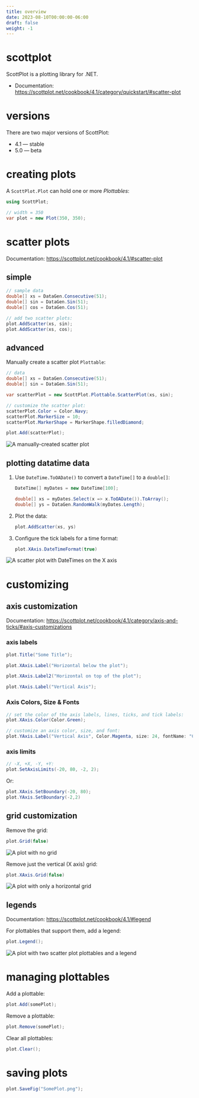 ```yaml
---
title: overview
date: 2023-08-10T00:00:00-06:00
draft: false
weight: -1
---
```


# scottplot
ScottPlot is a plotting library for .NET.
- Documentation: https://scottplot.net/cookbook/4.1/category/quickstart/#scatter-plot

# versions
There are two major versions of ScottPlot:
- 4.1 — stable
- 5.0 — beta

# creating plots
A `ScottPlot.Plot` can hold one or more *Plottables*:
```cs
using ScottPlot;

// width = 350
var plot = new Plot(350, 350);
```

# scatter plots
Documentation: https://scottplot.net/cookbook/4.1/#scatter-plot

## simple
```cs
// sample data
double[] xs = DataGen.Consecutive(51);
double[] sin = DataGen.Sin(51);
double[] cos = DataGen.Cos(51);

// add two scatter plots:
plot.AddScatter(xs, sin);
plot.AddScatter(xs, cos);
```

## advanced
Manually create a scatter plot `Plottable`:
```cs
// data
double[] xs = DataGen.Consecutive(51);
double[] sin = DataGen.Sin(51);

var scatterPlot = new ScottPlot.Plottable.ScatterPlot(xs, sin);

// customize the scatter plot:
scatterPlot.Color = Color.Navy;
scatterPlot.MarkerSize = 10;
scatterPlot.MarkerShape = MarkerShape.filledDiamond;

plot.Add(scatterPlot);
```
![A manually-created scatter plot](./image.png)

## plotting datatime data
1. Use `DateTime.ToOADate()` to convert a `DateTime[]` to a `double[]`:
    ```cs
    DateTime[] myDates = new DateTime[100];

    double[] xs = myDates.Select(x => x.ToOADate()).ToArray();
    double[] ys = DataGen.RandomWalk(myDates.Length);
    ```
2. Plot the data:
    ```cs
    plot.AddScatter(xs, ys)
    ```
3. Configure the tick labels for a time format:
    ```cs
    plot.XAxis.DateTimeFormat(true)
    ```
![A scatter plot with DateTimes on the X axis](./image-4.png)

# customizing 
## axis customization
Documentation: https://scottplot.net/cookbook/4.1/category/axis-and-ticks/#axis-customizations

### axis labels
```cs
plot.Title("Some Title");

plot.XAxis.Label("Horizontal below the plot");

plot.XAxis.Label2("Horizontal on top of the plot");

plot.YAxis.Label("Vertical Axis");
```

### Axis Colors, Size & Fonts
```cs
// set the color of the axis labels, lines, ticks, and tick labels:
plot.XAxis.Color(Color.Green);

// customize an axis color, size, and font:
plot.YAxis.Label("Vertical Axis", Color.Magenta, size: 24, fontName: "Comic Sans MS");
```

### axis limits
```cs
// -X, +X, -Y, +Y:
plot.SetAxisLimits(-20, 80, -2, 2);
```

Or:
```cs
plot.XAxis.SetBoundary(-20, 80);
plot.YAxis.SetBoundary(-2,2)
```

## grid customization
Remove the grid:
```cs
plot.Grid(false)
```
![A plot with no grid](./image-2.png)

Remove just the vertical (X axis) grid:
```cs
plot.XAxis.Grid(false)
```
![A plot with only a horizontal grid](./image-3.png)

## legends
Documentation: https://scottplot.net/cookbook/4.1/#legend  

For plottables that support them, add a legend:
```cs
plot.Legend();
```
![A plot with two scatter plot plottables and a legend](./image-1.png)

# managing plottables
Add a plottable:
```cs
plot.Add(somePlot);
```

Remove a plottable:
```cs
plot.Remove(somePlot);
```

Clear all plottables:
```cs
plot.Clear();
```

# saving plots
```cs
plot.SaveFig("SomePlot.png");
```